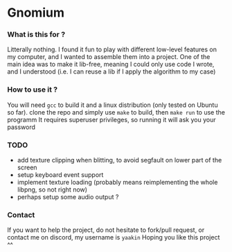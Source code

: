 # Gnomium

### What is this for ?

Litterally nothing. I found it fun to play with different low-level features on my computer, and I wanted to assemble them into a project.
One of the main idea was to make it lib-free, meaning I could only use code I wrote, and I understood (i.e. I can reuse a lib if I apply the algorithm to my case)

### How to use it ?

You will need `gcc` to build it and a linux distribution (only tested on Ubuntu so far).
clone the repo and simply use `make` to build, then `make run` to use the programm
It requires superuser privileges, so running it will ask you your password

### TODO

- add texture clipping when blitting, to avoid segfault on lower part of the screen
- setup keyboard event support
- implement texture loading (probably means reimplementing the whole libpng, so not right now)
- perhaps setup some audio output ?

### Contact

If you want to help the project, do not hesitate to fork/pull request, or contact me on discord, my username is `yaakin`
Hoping you like this project ^^
